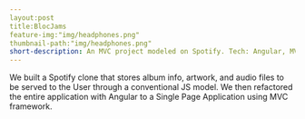 ```yaml
---
layout:post
title:BlocJams
feature-img:"img/headphones.png"
thumbnail-path:"img/headphones.png"
short-description: An MVC project modeled on Spotify. Tech: Angular, MVC, JS
---
```

We built a Spotify clone that stores album info, artwork, and audio files to be served to the User through a conventional JS model. We then refactored the entire application with Angular to a Single Page Application using MVC framework.
